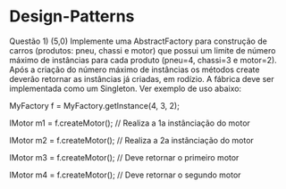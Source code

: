 # Design-Patterns
Questão 1) (5,0) Implemente uma AbstractFactory para construção de carros (produtos: pneu, chassi e motor) que possui um limite de número máximo de instâncias para cada produto (pneu=4, chassi=3 e motor=2). Após a criação do número máximo de instâncias os métodos create deverão retornar as instâncias já criadas, em rodízio. A fábrica deve ser implementada como um Singleton. 
Ver exemplo de uso abaixo: 

MyFactory f = MyFactory.getInstance(4, 3, 2);

IMotor m1 = f.createMotor(); // Realiza a 1a instânciação do motor 

IMotor m2 = f.createMotor(); // Realiza a 2a instânciação do motor 

IMotor m3 = f.createMotor(); // Deve retornar o primeiro motor

IMotor m4 = f.createMotor(); // Deve retornar o segundo motor
